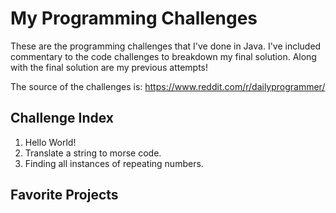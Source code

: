 # My Programming Challenges

These are the programming challenges that I've done in Java. I've included commentary to the code challenges to breakdown my final solution. Along with the final solution are my previous attempts!

The source of the challenges is: https://www.reddit.com/r/dailyprogrammer/

## Challenge Index

1. Hello World!
2. Translate a string to morse code.
3. Finding all instances of repeating numbers.

## Favorite Projects
